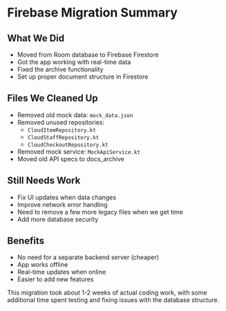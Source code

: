 # Firebase Migration Summary

## What We Did

- Moved from Room database to Firebase Firestore
- Got the app working with real-time data
- Fixed the archive functionality
- Set up proper document structure in Firestore

## Files We Cleaned Up

- Removed old mock data: `mock_data.json`
- Removed unused repositories:
  - `CloudItemRepository.kt`
  - `CloudStaffRepository.kt`
  - `CloudCheckoutRepository.kt`
- Removed mock service: `MockApiService.kt`
- Moved old API specs to docs_archive

## Still Needs Work

- Fix UI updates when data changes
- Improve network error handling
- Need to remove a few more legacy files when we get time
- Add more database security

## Benefits

- No need for a separate backend server (cheaper)
- App works offline
- Real-time updates when online
- Easier to add new features

This migration took about 1-2 weeks of actual coding work, with some additional time spent testing and fixing issues with the database structure. 